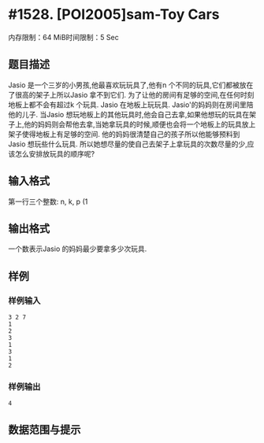 # #1528. [POI2005]sam-Toy Cars

内存限制：64 MiB时间限制：5 Sec

## 题目描述

Jasio 是一个三岁的小男孩,他最喜欢玩玩具了,他有n 个不同的玩具,它们都被放在了很高的架子上所以Jasio 拿不到它们. 为了让他的房间有足够的空间,在任何时刻地板上都不会有超过k 个玩具. 
Jasio 在地板上玩玩具. Jasio'的妈妈则在房间里陪他的儿子. 当Jasio 想玩地板上的其他玩具时,他会自己去拿,如果他想玩的玩具在架子上,他的妈妈则会帮他去拿,当她拿玩具的时候,顺便也会将一个地板上的玩具放上架子使得地板上有足够的空间.
他的妈妈很清楚自己的孩子所以他能够预料到Jasio 想玩些什么玩具. 所以她想尽量的使自己去架子上拿玩具的次数尽量的少,应该怎么安排放玩具的顺序呢?

## 输入格式

第一行三个整数: n, k, p (1 

## 输出格式

一个数表示Jasio 的妈妈最少要拿多少次玩具. 

## 样例

### 样例输入

    
    3 2 7
    1
    2
    3
    1
    3
    1
    2
    
    

### 样例输出

    
    4
    
    

## 数据范围与提示
